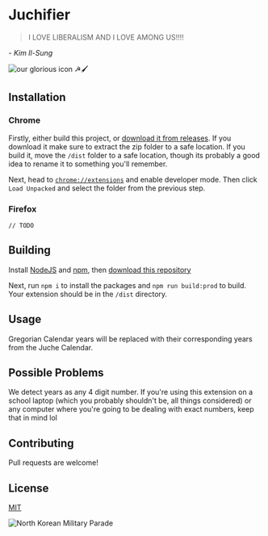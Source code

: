 # Juchifier

> I LOVE LIBERALISM AND I LOVE AMONG US!!!!

*- Kim Il-Sung*

![our glorious icon ☭🖌️](https://i.imgur.com/rbxfGn4.png)

## Installation

### Chrome
Firstly, either build this project, or [download it from releases](https://github.com/bigratenthusiast/juchifier/releases/download/1.1.0/juchifier.zip). If you download it make sure to extract the zip folder to a safe location. If you build it, move the `/dist` folder to a safe location, though its probably a good idea to rename it to something you'll remember.

Next, head to [`chrome://extensions`](chrome://extensions) and enable developer mode. Then click `Load Unpacked` and select the folder from the previous step. 

### Firefox
`// TODO`

## Building
Install [NodeJS](https://nodejs.org/en/) and [npm](https://www.npmjs.com/), then [download this repository](https://github.com/bigratenthusiast/juchifier/archive/refs/heads/main)

Next, run `npm i` to install the packages and `npm run build:prod` to build. Your extension should be in the `/dist` directory.

## Usage
Gregorian Calendar years will be replaced with their corresponding years from the Juche Calendar.

## Possible Problems
We detect years as any 4 digit number. If you're using this extension on a school laptop (which you probably shouldn't be, all things considered) or any computer where you're going to be dealing with exact numbers, keep that in mind lol

## Contributing
Pull requests are welcome!

## License
[MIT](https://choosealicense.com/licenses/mit/)


![North Korean Military Parade](https://c.tenor.com/7BoZ2uinUpgAAAAS/korea-utara-korut.gif)
